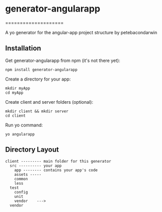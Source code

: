 # generator-angularapp
====================

A yo generator for the angular-app project structure by petebacondarwin

## Installation

Get generator-angularapp from npm (it's not there yet):
    
    npm install generator-angularapp

Create a directory for your app:

    mkdir myApp
    cd myApp

Create client and server folders (optional):

    mkdir client && mkdir server
    cd client

Run yo command:

    yo angularapp

## Directory Layout

    client --------- main folder for this generator
      src ---------- your app   
        app -------- contains your app's code
        assets ----- 
        common
        less
      test
        config
        unit      
        vendor    --->
      vendor



